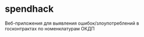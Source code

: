 # spendhack


Веб-приложения для выявления ошибок/злоупотреблений в госконтрактах по номенклатурам ОКДП